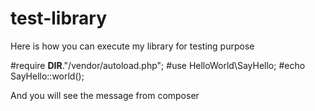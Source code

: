 # test-library


Here is how you can execute my library for testing purpose

#require __DIR__."/vendor/autoload.php";
#use HelloWorld\SayHello;
#echo SayHello::world();

And you will see the message from composer